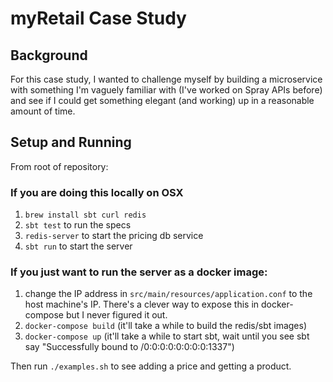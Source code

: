 # myRetail Case Study

## Background
For this case study, I wanted to challenge myself by building a microservice with something I'm vaguely familiar with (I've worked on Spray APIs before) and see if I could get something elegant (and working) up in a reasonable amount of time.

## Setup and Running
From root of repository:

### If you are doing this locally on OSX

1. `brew install sbt curl redis`
2. `sbt test` to run the specs
3. `redis-server` to start the pricing db service
4. `sbt run` to start the server


### If you just want to run the server as a docker image:

1. change the IP address in `src/main/resources/application.conf` to the host machine's IP.  There's a clever way to expose this in docker-compose but I never figured it out.
2. `docker-compose build` (it'll take a while to build the redis/sbt images)
3. `docker-compose up` (it'll take a while to start sbt, wait until you see sbt say "Successfully bound to /0:0:0:0:0:0:0:0:1337")

Then run `./examples.sh` to see adding a price and getting a product.
